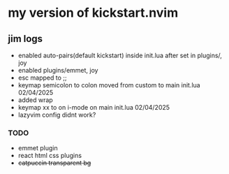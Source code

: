 # my version of kickstart.nvim

## jim logs

- enabled auto-pairs(default kickstart) inside init.lua after set in plugins/, joy
- enabled plugins/emmet, joy
- esc mapped to ;;
- keymap semicolon to colon moved from custom to main init.lua 02/04/2025
- added wrap
- keymap xx to <Esc> on i-mode on main init.lua 02/04/2025
- lazyvim config didnt work?

### TODO

- emmet plugin
- react html css plugins
- ~~catpuccin transparent bg~~
